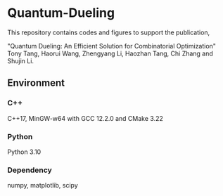 # Quantum-Dueling
This repository contains codes and figures to support the publication,

"Quantum Dueling: An Efficient Solution for Combinatorial Optimization" Tony Tang, Haorui Wang, Zhengyang Li, Haozhan Tang, Chi Zhang and Shujin Li.

## Environment
### C++
C++17, MinGW-w64 with GCC 12.2.0 and CMake 3.22

### Python
Python 3.10
### Dependency
numpy, matplotlib, scipy
